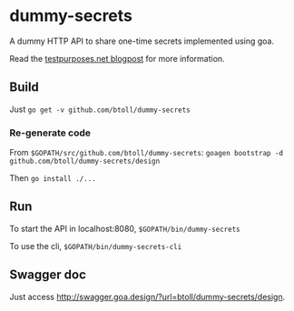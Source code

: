 # dummy-secrets
A dummy HTTP API to share one-time secrets implemented using goa.

Read the [testpurposes.net blogpost](https://testpurposes.net/2017/05/01/go-api-with-goa/) for more information.

## Build

Just `go get -v github.com/btoll/dummy-secrets`

### Re-generate code

From `$GOPATH/src/github.com/btoll/dummy-secrets`: `goagen bootstrap -d github.com/btoll/dummy-secrets/design`

Then `go install ./...`

## Run

To start the API in localhost:8080, `$GOPATH/bin/dummy-secrets`

To use the cli, `$GOPATH/bin/dummy-secrets-cli`

## Swagger doc

Just access http://swagger.goa.design/?url=btoll/dummy-secrets/design.
